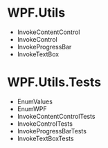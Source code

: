 # WPF.Utils
- InvokeContentControl
- InvokeControl
- InvokeProgressBar
- InvokeTextBox

# WPF.Utils.Tests
- EnumValues
- EnumWPF
- InvokeContentControlTests
- InvokeControlTests
- InvokeProgressBarTests
- InvokeTextBoxTests

